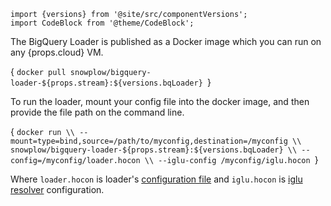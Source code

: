 ```mdx-code-block
import {versions} from '@site/src/componentVersions';
import CodeBlock from '@theme/CodeBlock';
```

<p>The BigQuery Loader is published as a Docker image which you can run on any {props.cloud} VM.</p>

<CodeBlock language="bash">{
`docker pull snowplow/bigquery-loader-${props.stream}:${versions.bqLoader}
`}</CodeBlock>

To run the loader, mount your config file into the docker image, and then provide the file path on the command line.

<CodeBlock language="bash">{
`docker run \\
  --mount=type=bind,source=/path/to/myconfig,destination=/myconfig \\
  snowplow/bigquery-loader-${props.stream}:${versions.bqLoader} \\
  --config=/myconfig/loader.hocon \\
  --iglu-config /myconfig/iglu.hocon
`}</CodeBlock>

Where `loader.hocon` is loader's [configuration file](/docs/api-reference/loaders-storage-targets/bigquery-loader/#configuring-the-loader) and `iglu.hocon` is [iglu resolver](/docs/api-reference/iglu/iglu-resolver/index.md) configuration.

